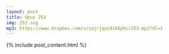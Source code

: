 ```yaml
---
layout: post
title: Opus 253
img: 253.svg
mp3: https://www.dropbox.com/s/zujrjquz9i66phc/253.mp3?dl=1
---
```


{% include post_content.html %}
